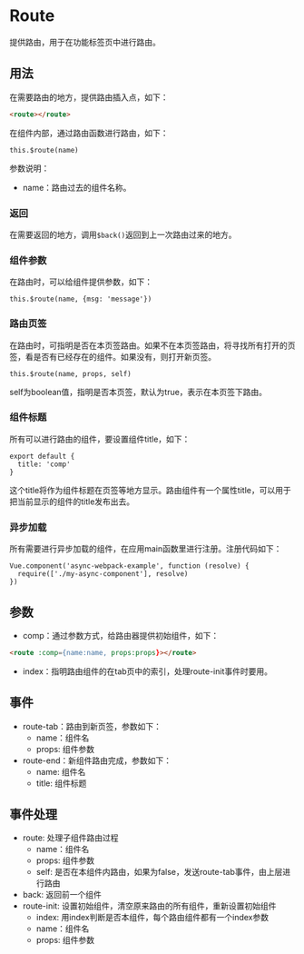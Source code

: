 # Route

提供路由，用于在功能标签页中进行路由。

## 用法

在需要路由的地方，提供路由插入点，如下：
```html
<route></route>
```

在组件内部，通过路由函数进行路由，如下：
```
this.$route(name)
```
参数说明：

- name：路由过去的组件名称。

### 返回

在需要返回的地方，调用`$back()`返回到上一次路由过来的地方。

### 组件参数

在路由时，可以给组件提供参数，如下：
```
this.$route(name, {msg: 'message'})
```

### 路由页签

在路由时，可指明是否在本页签路由。如果不在本页签路由，将寻找所有打开的页签，看是否有已经存在的组件。如果没有，则打开新页签。
```
this.$route(name, props, self)
```
self为boolean值，指明是否本页签，默认为true，表示在本页签下路由。

### 组件标题

所有可以进行路由的组件，要设置组件title，如下：

```
export default {
  title: 'comp'
}
```
这个title将作为组件标题在页签等地方显示。路由组件有一个属性title，可以用于把当前显示的组件的title发布出去。

### 异步加载

所有需要进行异步加载的组件，在应用main函数里进行注册。注册代码如下：
```
Vue.component('async-webpack-example', function (resolve) {
  require(['./my-async-component'], resolve)
})
```

## 参数

- comp：通过参数方式，给路由器提供初始组件，如下：
```html
<route :comp={name:name, props:props}></route>
```
- index：指明路由组件的在tab页中的索引，处理route-init事件时要用。

## 事件

- route-tab：路由到新页签，参数如下：
  * name：组件名
  * props: 组件参数
- route-end：新组件路由完成，参数如下：
  * name: 组件名
  * title: 组件标题

## 事件处理

- route: 处理子组件路由过程
  * name：组件名
  * props: 组件参数
  * self: 是否在本组件内路由，如果为false，发送route-tab事件，由上层进行路由
- back: 返回前一个组件
- route-init: 设置初始组件，清空原来路由的所有组件，重新设置初始组件
  * index: 用index判断是否本组件，每个路由组件都有一个index参数
  * name：组件名
  * props: 组件参数
